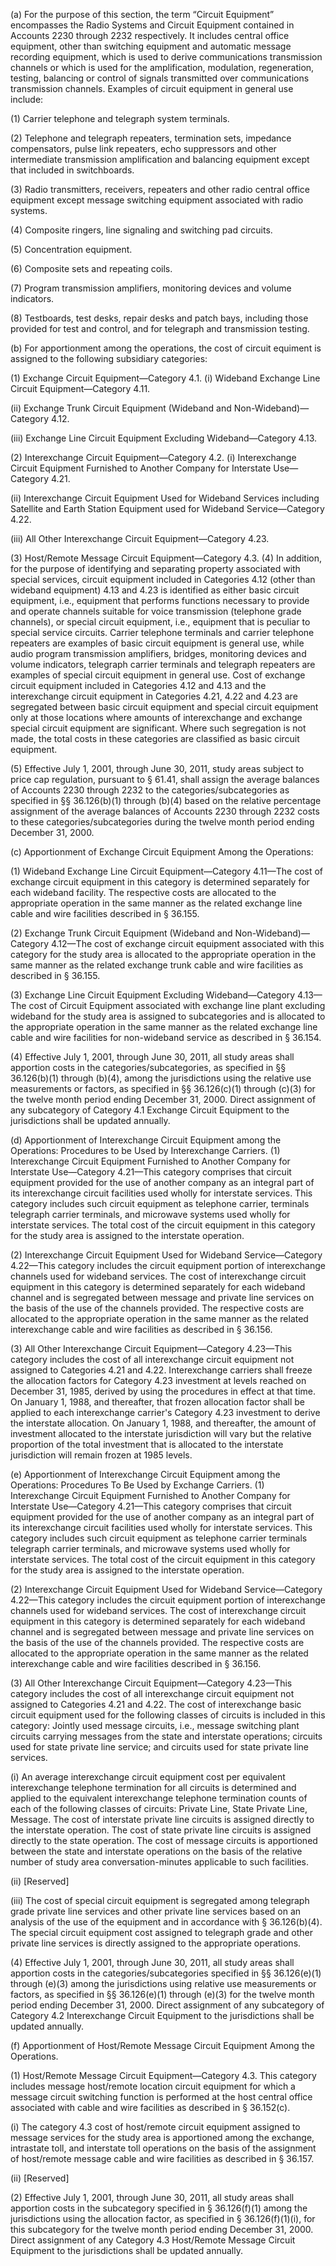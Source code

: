 (a) For the purpose of this section, the term “Circuit Equipment” encompasses the Radio Systems and Circuit Equipment contained in Accounts 2230 through 2232 respectively. It includes central office equipment, other than switching equipment and automatic message recording equipment, which is used to derive communications transmission channels or which is used for the amplification, modulation, regeneration, testing, balancing or control of signals transmitted over communications transmission channels. Examples of circuit equipment in general use include:

(1) Carrier telephone and telegraph system terminals.

(2) Telephone and telegraph repeaters, termination sets, impedance compensators, pulse link repeaters, echo suppressors and other intermediate transmission amplification and balancing equipment except that included in switchboards.

(3) Radio transmitters, receivers, repeaters and other radio central office equipment except message switching equipment associated with radio systems.

(4) Composite ringers, line signaling and switching pad circuits.

(5) Concentration equipment.

(6) Composite sets and repeating coils.

(7) Program transmission amplifiers, monitoring devices and volume indicators.

(8) Testboards, test desks, repair desks and patch bays, including those provided for test and control, and for telegraph and transmission testing.

(b) For apportionment among the operations, the cost of circuit equiment is assigned to the following subsidiary categories:

(1) Exchange Circuit Equipment—Category 4.1. (i) Wideband Exchange Line Circuit Equipment—Category 4.11.

(ii) Exchange Trunk Circuit Equipment (Wideband and Non-Wideband)—Category 4.12.

(iii) Exchange Line Circuit Equipment Excluding Wideband—Category 4.13.

(2) Interexchange Circuit Equipment—Category 4.2. (i) Interexchange Circuit Equipment Furnished to Another Company for Interstate Use—Category 4.21.

(ii) Interexchange Circuit Equipment Used for Wideband Services including Satellite and Earth Station Equipment used for Wideband Service—Category 4.22.

(iii) All Other Interexchange Circuit Equipment—Category 4.23.

(3) Host/Remote Message Circuit Equipment—Category 4.3. (4) In addition, for the purpose of identifying and separating property associated with special services, circuit equipment included in Categories 4.12 (other than wideband equipment) 4.13 and 4.23 is identified as either basic circuit equipment, i.e., equipment that performs functions necessary to provide and operate channels suitable for voice transmission (telephone grade channels), or special circuit equipment, i.e., equipment that is peculiar to special service circuits. Carrier telephone terminals and carrier telephone repeaters are examples of basic circuit equipment is general use, while audio program transmission amplifiers, bridges, monitoring devices and volume indicators, telegraph carrier terminals and telegraph repeaters are examples of special circuit equipment in general use. Cost of exchange circuit equipment included in Categories 4.12 and 4.13 and the interexchange circuit equipment in Categories 4.21, 4.22 and 4.23 are segregated between basic circuit equipment and special circuit equipment only at those locations where amounts of interexchange and exchange special circuit equipment are significant. Where such segregation is not made, the total costs in these categories are classified as basic circuit equipment.

(5) Effective July 1, 2001, through June 30, 2011, study areas subject to price cap regulation, pursuant to § 61.41, shall assign the average balances of Accounts 2230 through 2232 to the categories/subcategories as specified in §§ 36.126(b)(1) through (b)(4) based on the relative percentage assignment of the average balances of Accounts 2230 through 2232 costs to these categories/subcategories during the twelve month period ending December 31, 2000.

(c) Apportionment of Exchange Circuit Equipment Among the Operations:

(1) Wideband Exchange Line Circuit Equipment—Category 4.11—The cost of exchange circuit equipment in this category is determined separately for each wideband facility. The respective costs are allocated to the appropriate operation in the same manner as the related exchange line cable and wire facilities described in § 36.155.

(2) Exchange Trunk Circuit Equipment (Wideband and Non-Wideband)—Category 4.12—The cost of exchange circuit equipment associated with this category for the study area is allocated to the appropriate operation in the same manner as the related exchange trunk cable and wire facilities as described in § 36.155.

(3) Exchange Line Circuit Equipment Excluding Wideband—Category 4.13—The cost of Circuit Equipment associated with exchange line plant excluding wideband for the study area is assigned to subcategories and is allocated to the appropriate operation in the same manner as the related exchange line cable and wire facilities for non-wideband service as described in § 36.154.

(4) Effective July 1, 2001, through June 30, 2011, all study areas shall apportion costs in the categories/subcategories, as specified in §§ 36.126(b)(1) through (b)(4), among the jurisdictions using the relative use measurements or factors, as specified in §§ 36.126(c)(1) through (c)(3) for the twelve month period ending December 31, 2000. Direct assignment of any subcategory of Category 4.1 Exchange Circuit Equipment to the jurisdictions shall be updated annually.

(d) Apportionment of Interexchange Circuit Equipment among the Operations: Procedures to be Used by Interexchange Carriers. (1) Interexchange Circuit Equipment Furnished to Another Company for Interstate Use—Category 4.21—This category comprises that circuit equipment provided for the use of another company as an integral part of its interexchange circuit facilities used wholly for interstate services. This category includes such circuit equipment as telephone carrier, terminals telegraph carrier terminals, and microwave systems used wholly for interstate services. The total cost of the circuit equipment in this category for the study area is assigned to the interstate operation.

(2) Interexchange Circuit Equipment Used for Wideband Service—Category 4.22—This category includes the circuit equipment portion of interexchange channels used for wideband services. The cost of interexchange circuit equipment in this category is determined separately for each wideband channel and is segregated between message and private line services on the basis of the use of the channels provided. The respective costs are allocated to the appropriate operation in the same manner as the related interexchange cable and wire facilities as described in § 36.156.

(3) All Other Interexchange Circuit Equipment—Category 4.23—This category includes the cost of all interexchange circuit equipment not assigned to Categories 4.21 and 4.22. Interexchange carriers shall freeze the allocation factors for Category 4.23 investment at levels reached on December 31, 1985, derived by using the procedures in effect at that time. On January 1, 1988, and thereafter, that frozen allocation factor shall be applied to each interexchange carrier's Category 4.23 investment to derive the interstate allocation. On January 1, 1988, and thereafter, the amount of investment allocated to the interstate jurisdiction will vary but the relative proportion of the total investment that is allocated to the interstate jurisdiction will remain frozen at 1985 levels.
                        

(e) Apportionment of Interexchange Circuit Equipment among the Operations: Procedures To Be Used by Exchange Carriers. (1) Interexchange Circuit Equipment Furnished to Another Company for Interstate Use—Category 4.21—This category comprises that circuit equipment provided for the use of another company as an integral part of its interexchange circuit facilities used wholly for interstate services. This category includes such circuit equipment as telephone carrier terminals telegraph carrier terminals, and microwave systems used wholly for interstate services. The total cost of the circuit equipment in this category for the study area is assigned to the interstate operation.

(2) Interexchange Circuit Equipment Used for Wideband Service—Category 4.22—This category includes the circuit equipment portion of interexchange channels used for wideband services. The cost of interexchange circuit equipment in this category is determined separately for each wideband channel and is segregated between message and private line services on the basis of the use of the channels provided. The respective costs are allocated to the appropriate operation in the same manner as the related interexchange cable and wire facilities described in § 36.156.

(3) All Other Interexchange Circuit Equipment—Category 4.23—This category includes the cost of all interexchange circuit equipment not assigned to Categories 4.21 and 4.22. The cost of interexchange basic circuit equipment used for the following classes of circuits is included in this category: Jointly used message circuits, i.e., message switching plant circuits carrying messages from the state and interstate operations; circuits used for state private line service; and circuits used for state private line services.

(i) An average interexchange circuit equipment cost per equivalent interexchange telephone termination for all circuits is determined and applied to the equivalent interexchange telephone termination counts of each of the following classes of circuits: Private Line, State Private Line, Message. The cost of interstate private line circuits is assigned directly to the interstate operation. The cost of state private line circuits is assigned directly to the state operation. The cost of message circuits is apportioned between the state and interstate operations on the basis of the relative number of study area conversation-minutes applicable to such facilities.

(ii) [Reserved]

(iii) The cost of special circuit equipment is segregated among telegraph grade private line services and other private line services based on an analysis of the use of the equipment and in accordance with § 36.126(b)(4). The special circuit equipment cost assigned to telegraph grade and other private line services is directly assigned to the appropriate operations.

(4) Effective July 1, 2001, through June 30, 2011, all study areas shall apportion costs in the categories/subcategories specified in §§ 36.126(e)(1) through (e)(3) among the jurisdictions using relative use measurements or factors, as specified in §§ 36.126(e)(1) through (e)(3) for the twelve month period ending December 31, 2000. Direct assignment of any subcategory of Category 4.2 Interexchange Circuit Equipment to the jurisdictions shall be updated annually.

(f) Apportionment of Host/Remote Message Circuit Equipment Among the Operations.

(1) Host/Remote Message Circuit Equipment—Category 4.3. This category includes message host/remote location circuit equipment for which a message circuit switching function is performed at the host central office associated with cable and wire facilities as described in § 36.152(c).

(i) The category 4.3 cost of host/remote circuit equipment assigned to message services for the study area is apportioned among the exchange, intrastate toll, and interstate toll operations on the basis of the assignment of host/remote message cable and wire facilities as described in § 36.157.

(ii) [Reserved]

(2) Effective July 1, 2001, through June 30, 2011, all study areas shall apportion costs in the subcategory specified in § 36.126(f)(1) among the jurisdictions using the allocation factor, as specified in § 36.126(f)(1)(i), for this subcategory for the twelve month period ending December 31, 2000. Direct assignment of any Category 4.3 Host/Remote Message Circuit Equipment to the jurisdictions shall be updated annually.

